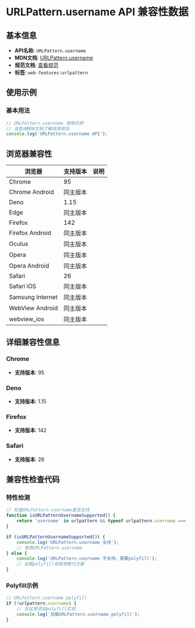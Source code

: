 # URLPattern.username API 兼容性数据

## 基本信息

- **API名称**: `URLPattern.username`
- **MDN文档**: [URLPattern.username](https://developer.mozilla.org/docs/Web/API/URLPattern/username)
- **规范文档**: [查看规范](https://urlpattern.spec.whatwg.org/#dom-urlpattern-username)
- **标签**: `web-features:urlpattern`

## 使用示例

### 基本用法

```javascript
// URLPattern.username 使用示例
// 请查阅MDN文档了解具体用法
console.log('URLPattern.username API');
```

## 浏览器兼容性

| 浏览器 | 支持版本 | 说明 |
|--------|----------|------|
| Chrome | 95 |  |
| Chrome Android | 同主版本 |  |
| Deno | 1.15 |  |
| Edge | 同主版本 |  |
| Firefox | 142 |  |
| Firefox Android | 同主版本 |  |
| Oculus | 同主版本 |  |
| Opera | 同主版本 |  |
| Opera Android | 同主版本 |  |
| Safari | 26 |  |
| Safari iOS | 同主版本 |  |
| Samsung Internet | 同主版本 |  |
| WebView Android | 同主版本 |  |
| webview_ios | 同主版本 |  |

## 详细兼容性信息

### Chrome

- **支持版本**: 95

### Deno

- **支持版本**: 1.15

### Firefox

- **支持版本**: 142

### Safari

- **支持版本**: 26

## 兼容性检查代码

### 特性检测

```javascript
// 检查URLPattern.username是否支持
function isURLPatternUsernameSupported() {
    return 'username' in urlpattern && typeof urlpattern.username === 'function';
}

if (isURLPatternUsernameSupported()) {
    console.log('URLPattern.username 支持');
    // 使用URLPattern.username
} else {
    console.log('URLPattern.username 不支持，需要polyfill');
    // 加载polyfill或使用替代方案
}
```

### Polyfill示例

```javascript
// URLPattern.username polyfill
if (!urlpattern.username) {
    // 在这里添加polyfill实现
    console.log('加载URLPattern.username polyfill');
}
```

